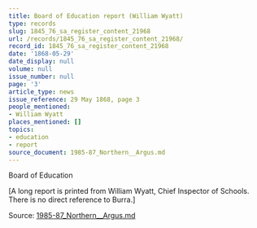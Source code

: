 ```yaml
---
title: Board of Education report (William Wyatt)
type: records
slug: 1845_76_sa_register_content_21968
url: /records/1845_76_sa_register_content_21968/
record_id: 1845_76_sa_register_content_21968
date: '1868-05-29'
date_display: null
volume: null
issue_number: null
page: '3'
article_type: news
issue_reference: 29 May 1868, page 3
people_mentioned:
- William Wyatt
places_mentioned: []
topics:
- education
- report
source_document: 1985-87_Northern__Argus.md
---
```


Board of Education

[A long report is printed from William Wyatt, Chief Inspector of Schools.  There is no direct reference to Burra.]

Source: [1985-87_Northern__Argus.md](/downloads/markdown/1985-87_Northern__Argus.md)
